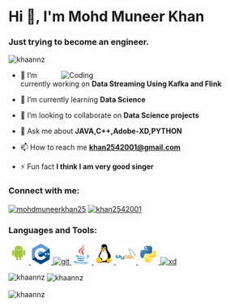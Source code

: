 <h1>Hi 👋, I'm Mohd Muneer Khan</h1>
<h3>Just trying to become an engineer.</h3>

<p align="left"> <img src="https://komarev.com/ghpvc/?username=khaannz&label=Profile%20views&color=0e75b6&style=flat" alt="khaannz" /> </p>
<img align="right" alt="Coding" width="400" src="https://cdn.dribbble.com/users/2851002/screenshots/9667092/media/09648e273e248e7cfd22ade4010b2a6e.gif">

- 🔭 I’m currently working on **Data Streaming Using Kafka and Flink**

- 🌱 I’m currently learning **Data Science**

- 👯 I’m looking to collaborate on **Data Science projects**

- 💬 Ask me about **JAVA,C++,Adobe-XD,PYTHON**

- 📫 How to reach me **khan2542001@gmail.com**

- ⚡ Fun fact **I think I am very good singer**

<h3 align="left">Connect with me:</h3>
<p align="left">
<a href="https://linkedin.com/in/mohdmuneerkhan25" target="blank"><img align="center" src="https://raw.githubusercontent.com/rahuldkjain/github-profile-readme-generator/master/src/images/icons/Social/linked-in-alt.svg" alt="mohdmuneerkhan25" height="30" width="40" /></a>
<a href="https://instagram.com/khan2542001" target="blank"><img align="center" src="https://raw.githubusercontent.com/rahuldkjain/github-profile-readme-generator/master/src/images/icons/Social/instagram.svg" alt="khan2542001" height="30" width="40" /></a>
</p>

<h3 align="left">Languages and Tools:</h3>
<p align="left"> <a href="https://developer.android.com" target="_blank"> <img src="https://raw.githubusercontent.com/devicons/devicon/master/icons/android/android-original-wordmark.svg" alt="android" width="40" height="40"/> </a> <a href="https://www.w3schools.com/cpp/" target="_blank"> <img src="https://raw.githubusercontent.com/devicons/devicon/master/icons/cplusplus/cplusplus-original.svg" alt="cplusplus" width="40" height="40"/> </a> <a href="https://git-scm.com/" target="_blank"> <img src="https://www.vectorlogo.zone/logos/git-scm/git-scm-icon.svg" alt="git" width="40" height="40"/> </a> <a href="https://www.java.com" target="_blank"> <img src="https://raw.githubusercontent.com/devicons/devicon/master/icons/java/java-original.svg" alt="java" width="40" height="40"/> </a> <a href="https://www.linux.org/" target="_blank"> <img src="https://raw.githubusercontent.com/devicons/devicon/master/icons/linux/linux-original.svg" alt="linux" width="40" height="40"/> </a> <a href="https://www.mysql.com/" target="_blank"> <img src="https://raw.githubusercontent.com/devicons/devicon/master/icons/mysql/mysql-original-wordmark.svg" alt="mysql" width="40" height="40"/> </a> <a href="https://www.python.org" target="_blank"> <img src="https://raw.githubusercontent.com/devicons/devicon/master/icons/python/python-original.svg" alt="python" width="40" height="40"/> </a> <a href="https://www.adobe.com/products/xd.html" target="_blank"> <img src="https://cdn.worldvectorlogo.com/logos/adobe-xd.svg" alt="xd" width="40" height="40"/> </a> </p>

<p><img align="left" src="https://github-readme-stats.vercel.app/api/top-langs?username=khaannz&show_icons=true&locale=en&layout=compact" alt="khaannz" /></p>

<p>&nbsp;<img align="center" src="https://github-readme-stats.vercel.app/api?username=khaannz&show_icons=true&locale=en" alt="khaannz" /></p>

<p><img align="center" src="https://github-readme-streak-stats.herokuapp.com/?user=khaannz&" alt="khaannz" /></p>
